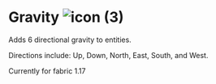 # Gravity ![icon (3)](https://user-images.githubusercontent.com/56317194/121268487-b0f43f00-c883-11eb-8f19-b218d46dfd50.png) 
 
Adds 6 directional gravity to entities. 

Directions include: Up, Down, North, East, South, and West.

Currently for fabric 1.17
